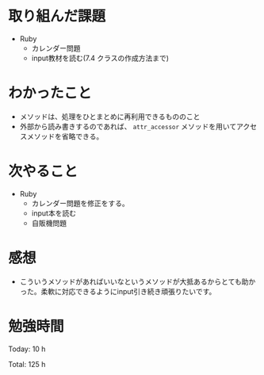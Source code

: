 # 取り組んだ課題

* Ruby
  * カレンダー問題
  * input教材を読む(7.4 クラスの作成方法まで)

# わかったこと

* メソッドは、処理をひとまとめに再利用できるもののこと
* 外部から読み書きするのであれば、 `attr_accessor` メソッドを用いてアクセスメソッドを省略できる。

# 次やること

* Ruby
  * カレンダー問題を修正をする。
  * input本を読む
  * 自販機問題
  
# 感想

* こういうメソッドがあればいいなというメソッドが大抵あるからとても助かった。柔軟に対応できるようにinput引き続き頑張りたいです。

# 勉強時間

Today: 10 h

Total: 125 h

